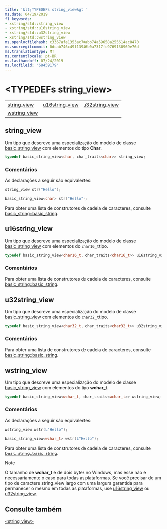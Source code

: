 ```yaml
---
title: '&lt;TYPEDEFs string_view&gt;'
ms.date: 04/19/2019
f1_keywords:
- xstring/std::string_view
- xstring/std::u16string_view
- xstring/std::u32string_view
- xstring/std::wstring_view
ms.openlocfilehash: c3367afe1353ac70abb74a59658a255614ac8470
ms.sourcegitcommit: 0dcab746c49f13946b0a7317fc9769130969e76d
ms.translationtype: MT
ms.contentlocale: pt-BR
ms.lasthandoff: 07/24/2019
ms.locfileid: "68459179"
---
```

# <a name="ltstringviewgt-typedefs"></a>&lt;TYPEDEFs string_view&gt;

||||
|-|-|-|
|[string_view](#string_view)|[u16string_view](#u16string_view)|[u32string_view](#u32string_view)|
|[wstring_view](#wstring_view)|

## <a name="string_view"></a>string_view

Um tipo que descreve uma especialização do modelo de classe [basic_string_view](../standard-library/basic-string-view-class.md) com elementos do tipo **Char**.

```cpp
typedef basic_string_view<char, char_traits<char>> string_view;
```

### <a name="remarks"></a>Comentários

As declarações a seguir são equivalentes:

```cpp
string_view str("Hello");

basic_string_view<char> str("Hello");
```

Para obter uma lista de construtores de cadeia de caracteres, consulte [basic_string::basic_string](../standard-library/basic-string-class.md#basic_string).

## <a name="u16string_view"></a> u16string_view

Um tipo que descreve uma especialização do modelo de classe [basic_string_view](../standard-library/basic-string-view-class.md) com elementos do `char16_t`tipo.

```cpp
typedef basic_string_view<char16_t, char_traits<char16_t>> u16string_view;
```

### <a name="remarks"></a>Comentários

Para obter uma lista de construtores de cadeia de caracteres, consulte [basic_string::basic_string](../standard-library/basic-string-class.md#basic_string).

## <a name="u32string_view"></a> u32string_view

Um tipo que descreve uma especialização do modelo de classe [basic_string_view](../standard-library/basic-string-view-class.md) com elementos do `char32_t`tipo.

```cpp
typedef basic_string_view<char32_t, char_traits<char32_t>> u32string_view;
```

### <a name="remarks"></a>Comentários

Para obter uma lista de construtores de cadeia de caracteres, consulte [basic_string::basic_string](../standard-library/basic-string-class.md#basic_string).

## <a name="wstring_view"></a>wstring_view

Um tipo que descreve uma especialização do modelo de classe [basic_string_view](../standard-library/basic-string-view-class.md) com elementos do tipo **wchar_t**.

```cpp
typedef basic_string_view<wchar_t, char_traits<wchar_t>> wstring_view;
```

### <a name="remarks"></a>Comentários

As declarações a seguir são equivalentes:

```cpp
wstring_view wstr(L"Hello");

basic_string_view<wchar_t> wstr(L"Hello");
```

Para obter uma lista de construtores de cadeia de caracteres, consulte [basic_string::basic_string](../standard-library/basic-string-class.md#basic_string).

> [!NOTE]
> O tamanho de **wchar_t** é de dois bytes no Windows, mas esse não é necessariamente o caso para todas as plataformas. Se você precisar de um tipo de caractere string_view largo com uma largura garantida para permanecer o mesmo em todas as plataformas, use [u16string_view](../standard-library/string-view-typedefs.md#u16string_view) ou [u32string_view](../standard-library/string-view-typedefs.md#u32string_view).

## <a name="see-also"></a>Consulte também

[\<string_view>](../standard-library/string-view.md)
